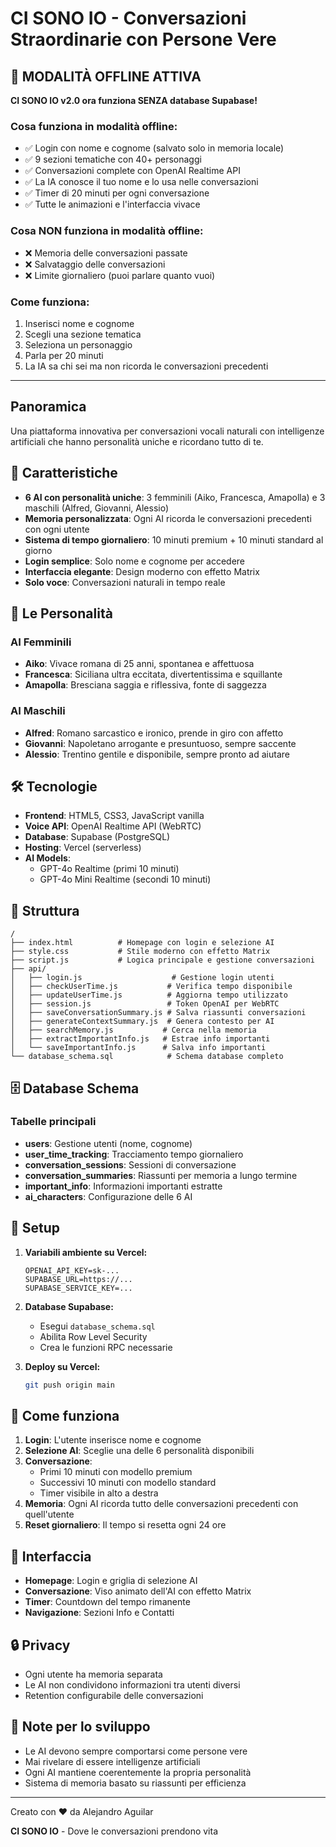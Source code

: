 # CI SONO IO - Conversazioni Straordinarie con Persone Vere

## 🔌 MODALITÀ OFFLINE ATTIVA

**CI SONO IO v2.0 ora funziona SENZA database Supabase!**

### Cosa funziona in modalità offline:
- ✅ Login con nome e cognome (salvato solo in memoria locale)
- ✅ 9 sezioni tematiche con 40+ personaggi
- ✅ Conversazioni complete con OpenAI Realtime API
- ✅ La IA conosce il tuo nome e lo usa nelle conversazioni
- ✅ Timer di 20 minuti per ogni conversazione
- ✅ Tutte le animazioni e l'interfaccia vivace

### Cosa NON funziona in modalità offline:
- ❌ Memoria delle conversazioni passate
- ❌ Salvataggio delle conversazioni
- ❌ Limite giornaliero (puoi parlare quanto vuoi)

### Come funziona:
1. Inserisci nome e cognome
2. Scegli una sezione tematica
3. Seleziona un personaggio
4. Parla per 20 minuti
5. La IA sa chi sei ma non ricorda le conversazioni precedenti

---

## Panoramica

Una piattaforma innovativa per conversazioni vocali naturali con intelligenze artificiali che hanno personalità uniche e ricordano tutto di te.

## 🎯 Caratteristiche

- **6 AI con personalità uniche**: 3 femminili (Aiko, Francesca, Amapolla) e 3 maschili (Alfred, Giovanni, Alessio)
- **Memoria personalizzata**: Ogni AI ricorda le conversazioni precedenti con ogni utente
- **Sistema di tempo giornaliero**: 10 minuti premium + 10 minuti standard al giorno
- **Login semplice**: Solo nome e cognome per accedere
- **Interfaccia elegante**: Design moderno con effetto Matrix
- **Solo voce**: Conversazioni naturali in tempo reale

## 🤖 Le Personalità

### AI Femminili
- **Aiko**: Vivace romana di 25 anni, spontanea e affettuosa
- **Francesca**: Siciliana ultra eccitata, divertentissima e squillante
- **Amapolla**: Bresciana saggia e riflessiva, fonte di saggezza

### AI Maschili
- **Alfred**: Romano sarcastico e ironico, prende in giro con affetto
- **Giovanni**: Napoletano arrogante e presuntuoso, sempre saccente
- **Alessio**: Trentino gentile e disponibile, sempre pronto ad aiutare

## 🛠️ Tecnologie

- **Frontend**: HTML5, CSS3, JavaScript vanilla
- **Voice API**: OpenAI Realtime API (WebRTC)
- **Database**: Supabase (PostgreSQL)
- **Hosting**: Vercel (serverless)
- **AI Models**: 
  - GPT-4o Realtime (primi 10 minuti)
  - GPT-4o Mini Realtime (secondi 10 minuti)

## 📁 Struttura

```
/
├── index.html          # Homepage con login e selezione AI
├── style.css           # Stile moderno con effetto Matrix
├── script.js           # Logica principale e gestione conversazioni
├── api/
│   ├── login.js                    # Gestione login utenti
│   ├── checkUserTime.js           # Verifica tempo disponibile
│   ├── updateUserTime.js          # Aggiorna tempo utilizzato
│   ├── session.js                 # Token OpenAI per WebRTC
│   ├── saveConversationSummary.js # Salva riassunti conversazioni
│   ├── generateContextSummary.js  # Genera contesto per AI
│   ├── searchMemory.js           # Cerca nella memoria
│   ├── extractImportantInfo.js   # Estrae info importanti
│   └── saveImportantInfo.js      # Salva info importanti
└── database_schema.sql            # Schema database completo
```

## 🗄️ Database Schema

### Tabelle principali
- **users**: Gestione utenti (nome, cognome)
- **user_time_tracking**: Tracciamento tempo giornaliero
- **conversation_sessions**: Sessioni di conversazione
- **conversation_summaries**: Riassunti per memoria a lungo termine
- **important_info**: Informazioni importanti estratte
- **ai_characters**: Configurazione delle 6 AI

## 🚀 Setup

1. **Variabili ambiente su Vercel:**
   ```
   OPENAI_API_KEY=sk-...
   SUPABASE_URL=https://...
   SUPABASE_SERVICE_KEY=...
   ```

2. **Database Supabase:**
   - Esegui `database_schema.sql`
   - Abilita Row Level Security
   - Crea le funzioni RPC necessarie

3. **Deploy su Vercel:**
   ```bash
   git push origin main
   ```

## 💬 Come funziona

1. **Login**: L'utente inserisce nome e cognome
2. **Selezione AI**: Sceglie una delle 6 personalità disponibili
3. **Conversazione**: 
   - Primi 10 minuti con modello premium
   - Successivi 10 minuti con modello standard
   - Timer visibile in alto a destra
4. **Memoria**: Ogni AI ricorda tutto delle conversazioni precedenti con quell'utente
5. **Reset giornaliero**: Il tempo si resetta ogni 24 ore

## 🎨 Interfaccia

- **Homepage**: Login e griglia di selezione AI
- **Conversazione**: Viso animato dell'AI con effetto Matrix
- **Timer**: Countdown del tempo rimanente
- **Navigazione**: Sezioni Info e Contatti

## 🔒 Privacy

- Ogni utente ha memoria separata
- Le AI non condividono informazioni tra utenti diversi
- Retention configurabile delle conversazioni

## 📝 Note per lo sviluppo

- Le AI devono sempre comportarsi come persone vere
- Mai rivelare di essere intelligenze artificiali
- Ogni AI mantiene coerentemente la propria personalità
- Sistema di memoria basato su riassunti per efficienza

---

Creato con ❤️ da Alejandro Aguilar

**CI SONO IO** - Dove le conversazioni prendono vita 